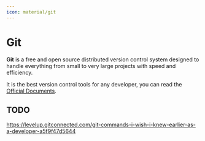 ```yaml
---
icon: material/git
---
```


# Git

**Git** is a free and open source distributed version control system designed to handle
everything from small to very large projects with speed and efficiency.

It is the best version control tools for any developer, you can read the
[Official Documents](https://git-scm.com/).

## TODO

https://levelup.gitconnected.com/git-commands-i-wish-i-knew-earlier-as-a-developer-a5f9f47d5644
